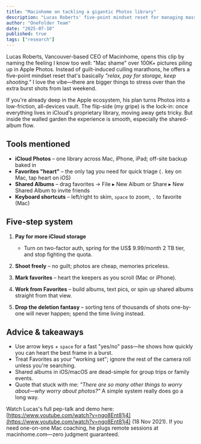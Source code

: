 ```yaml
---
title: "Macinhome on tackling a gigantic Photos library"
description: "Lucas Roberts' five-point mindset reset for managing massive Apple Photos libraries without guilt, embracing iCloud storage and the Favorites system."
author: "OneFolder Team"
date: "2025-07-10"
published: true
tags: ["research"]
---
```


<script>
  import YoutubeEmbeddedVideo from '$lib/components/YoutubeEmbeddedVideo.svelte'
</script>

<YoutubeEmbeddedVideo src="https://www.youtube.com/embed/ngo8Ent81j4" title="Macinhome - How to Organize a Gigantic Photos Library" />

Lucas Roberts, Vancouver-based CEO of Macinhome, opens this clip by naming the feeling I know too well: "Mac shame" over 100K+ pictures piling up in Apple Photos. Instead of guilt-induced culling marathons, he offers a five-point mindset reset that's basically _"relax, pay for storage, keep shooting."_ I love the vibe—there are bigger things to stress over than the extra burst shots from last weekend.

If you're already deep in the Apple ecosystem, his plan turns Photos into a low-friction, all-devices vault. The flip-side (my gripe) is the lock-in: once everything lives in iCloud's proprietary library, moving away gets tricky. But inside the walled garden the experience is smooth, especially the shared-album flow.

## Tools mentioned

- **iCloud Photos** – one library across Mac, iPhone, iPad; off-site backup baked in
- **Favorites "heart"** – the only tag you need for quick triage (`.` key on Mac, tap heart on iOS)
- **Shared Albums** – drag favorites → File ▸ New Album or Share ▸ New Shared Album to invite friends
- **Keyboard shortcuts** – left/right to skim, `space` to zoom, `.` to favorite (Mac)

## Five-step system

1. **Pay for more iCloud storage**
   - Turn on two-factor auth, spring for the US$ 9.99/month 2 TB tier, and stop fighting the quota.

2. **Shoot freely** – no guilt; photos are cheap, memories priceless.
3. **Mark favorites** – heart the keepers as you scroll (Mac or iPhone).
4. **Work from Favorites** – build albums, text pics, or spin up shared albums straight from that view.
5. **Drop the deletion fantasy** – sorting tens of thousands of shots one-by-one will never happen; spend the time living instead.

## Advice & takeaways

- Use arrow keys + `space` for a fast "yes/no" pass—he shows how quickly you can heart the best frame in a burst.
- Treat Favorites as your "working set"; ignore the rest of the camera roll unless you're searching.
- Shared albums in iOS/macOS are dead-simple for group trips or family events.
- Quote that stuck with me: _"There are so many other things to worry about—why worry about photos?"_ A simple system really does go a long way.

Watch Lucas's full pep-talk and demo here: [https://www.youtube.com/watch?v=ngo8Ent81j4](https://www.youtube.com/watch?v=ngo8Ent81j4) (18 Nov 2021). If you need one-on-one Mac coaching, he plugs remote sessions at macinhome.com—zero judgment guaranteed.
